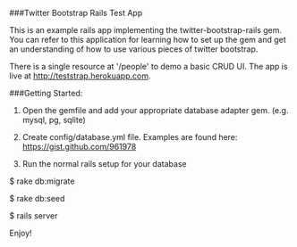 ###Twitter Bootstrap Rails Test App

This is an example rails app implementing the twitter-bootstrap-rails gem. 
You can refer to this application for learning how to set up the gem and get
an understanding of how to use various pieces of twitter bootstrap.

There is a single resource at '/people' to demo a basic CRUD UI. The app is
live at http://teststrap.herokuapp.com.

###Getting Started:

1) Open the gemfile and add your appropriate database adapter gem. (e.g. mysql, pg, sqlite)

2) Create config/database.yml file. Examples are found here:
  https://gist.github.com/961978

3) Run the normal rails setup for your database

$ rake db:migrate

$ rake db:seed

$ rails server

Enjoy!
